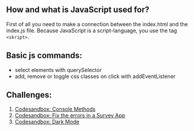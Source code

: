 ## How and what is JavaScript used for?

First of all you need to make a connection between the index.html and the index.js file. Because JavaScript is a script-language, you use the tag `<skript>`.

## Basic js commands:

- select elements with querySelector
- add, remove or toggle css classes on click with addEventListener

## Challenges:

1. [Codesandbox: Console Methods](https://codesandbox.io/s/github/neuefische/web-exercises/tree/main/sessions/js-basics/console-methods?file=/js/index.js)
2. [Codesandbox: Fix the errors in a Survey App](https://codesandbox.io/s/github/neuefische/web-exercises/tree/main/sessions/js-basics/survey-error-fixing?file=/js/index.js)
3. [Codesandbox: Dark Mode](https://codesandbox.io/s/github/neuefische/web-exercises/tree/main/sessions/js-basics/dark-mode?file=/README.md)
